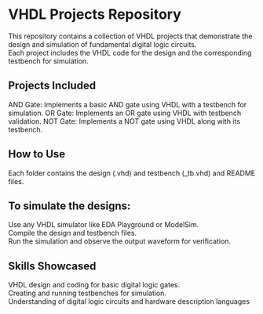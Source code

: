 # VHDL Projects Repository
This repository contains a collection of VHDL projects that demonstrate the design and simulation of fundamental digital logic circuits.<br> Each project includes the VHDL code for the design and the corresponding testbench for simulation.

## Projects Included
AND Gate: Implements a basic AND gate using VHDL with a testbench for simulation.
OR Gate: Implements an OR gate using VHDL with testbench validation.
NOT Gate: Implements a NOT gate using VHDL along with its testbench.

## How to Use
Each folder contains the design (.vhd) and testbench (_tb.vhd) and README files.
## To simulate the designs:
Use any VHDL simulator like EDA Playground or ModelSim.<br>
Compile the design and testbench files.<br>
Run the simulation and observe the output waveform for verification.
## Skills Showcased
VHDL design and coding for basic digital logic gates.<br>
Creating and running testbenches for simulation.<br>
Understanding of digital logic circuits and hardware description languages
